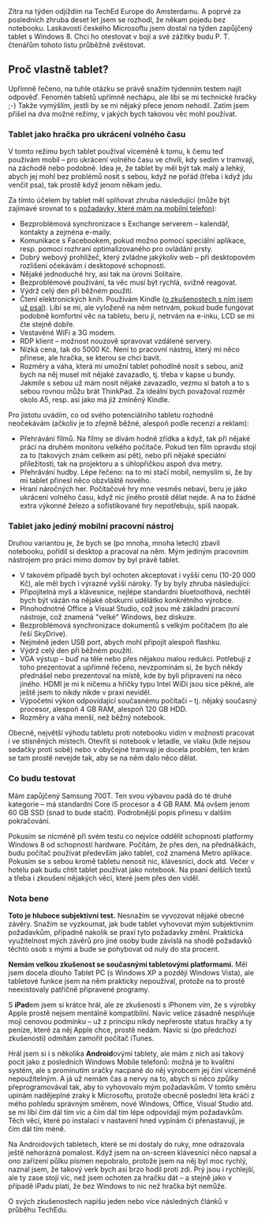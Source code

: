 <!-- dcterms:identifier = riderweblog#270 -->
<!-- dcterms:title = Týden s Windows 8 tabletem: Den nula -->
<!-- dcterms:abstract = Zítra na týden odjíždím na TechEd Europe do Amsterdamu. A poprvé za posledních zhruba deset let jsem se rozhodl, že někam pojedu bez notebooku. Laskavostí českého Microsoftu jsem dostal na týden zapůjčený tablet s Windows 8. Chci ho otestovat v boji a své zážitky budu P. T. čtenářům tohoto listu průběžně zvěstovat. -->
<!-- np9:categoryId = 1 -->
<!-- x4w:category = Koně -->
<!-- np9:authorId = 1 -->
<!-- np9:authorEmail = michal.valasek@altairis.cz -->
<!-- dcterms:creator = Michal Altair Valášek -->
<!-- np9:serialId = 2 -->
<!-- x4w:serial = Týden s Windows 8 Tabletem -->
<!-- dcterms:created = 2012-06-24T04:41:52.743+02:00 -->
<!-- dcterms:dateAccepted = 2012-06-24T04:30:00+02:00 -->

Zítra na týden odjíždím na TechEd Europe do Amsterdamu. A poprvé za posledních zhruba deset let jsem se rozhodl, že někam pojedu bez notebooku. Laskavostí českého Microsoftu jsem dostal na týden zapůjčený tablet s Windows 8. Chci ho otestovat v boji a své zážitky budu P. T. čtenářům tohoto listu průběžně zvěstovat.

## Proč vlastně tablet?

Upřímně řečeno, na tuhle otázku se právě snažím týdenním testem najít odpověď. Fenomén tabletů upřímně nechápu, ale líbí se mi technické hračky ;-) Takže vymýšlím, jestli by se mi nějaký přece jenom nehodil. Zatím jsem přišel na dva možné režimy, v jakých bych takovou věc mohl používat.

### Tablet jako hračka pro ukrácení volného času

V tomto režimu bych tablet používal víceméně k tomu, k čemu teď používám mobil – pro ukrácení volného času ve chvíli, kdy sedím v tramvaji, na záchodě nebo podobně. Idea je, že tablet by měl být tak malý a lehký, abych jej mohl bez problémů nosit s sebou, když ne pořád (třeba i když jdu venčit psa), tak prostě když jenom někam jedu. 

Za tímto účelem by tablet měl splňovat zhruba následující (může být zajímavé srovnat to s [požadavky, které mám na mobilní telefon](http://www.weblog.rider.cz/articles/258-windows-phone-7-po-par-tydnech-zkusenosti-s-novou-platformou)):

*   Bezproblémová synchronizace s Exchange serverem – kalendář, kontakty a zejména e-maily. 
*   Komunikace s Facebookem, pokud možno pomocí speciální aplikace, resp. pomocí rozhraní optimalizovaného pro ovládání prsty. 
*   Dobrý webový prohlížeč, který zvládne jakýkoliv web – při desktopovém rozlišení očekávám i desktopové schopnosti. 
*   Nějaké jednoduché hry, asi tak na úrovni Solitaire. 
*   Bezproblémové používání, ta věc musí být rychlá, svižně reagovat. 
*   Výdrž celý den při běžném použití. 
*   Čtení elektronických knih. Používám Kindle ([o zkušenostech s ním jsem už psal](http://www.weblog.rider.cz/articles/261-rok-s-kindle-dlouhodobe-prakticke-zkusenosti)). Líbí se mi, ale vyloženě na něm netrvám, pokud bude fungovat podobně komfortní věc na tabletu, beru ji, netrvám na e-inku, LCD se mi čte stejně dobře. 
*   Vestavěné WiFi a 3G modem. 
*   RDP klient – možnost nouzově spravovat vzdálené servery. 
*   Nízká cena, tak do 5000 Kč. Není to pracovní nástroj, který mi něco přinese, ale hračka, se kterou se chci bavit. 
*   Rozměry a váha, která mi umožní tablet pohodlně nosit s sebou, aniž bych na něj musel mít nějaké zavazadlo, tj. třeba v kapse u bundy. Jakmile s sebou už mám nosit nějaké zavazadlo, vezmu si batoh a to s sebou rovnou můžu brát ThinkPad. Za ideální bych považoval rozměr okolo A5, resp. asi jako má již zmíněný Kindle. 

Pro jistotu uvádím, co od svého potenciálního tabletu rozhodně neočekávám (ačkoliv je to zřejmě běžné, alespoň podle recenzí a reklam):

*   Přehrávání filmů. Na filmy se dívám hodně zřídka a když, tak při nějaké práci na druhém monitoru velkého počítače. Pokud ten film opravdu stojí za to (takových znám celkem asi pět), nebo při nějaké speciální příležitosti, tak na projektoru a s úhlopříčkou aspoň dva metry. 
*   Přehrávání hudby. Lépe řečeno: na to mi stačí mobil, nemyslím si, že by mi tablet přinesl něco obzvláště nového. 
*   Hraní náročných her. Počítačové hry mne vesměs nebaví, beru je jako ukrácení volného času, když nic jiného prostě dělat nejde. A na to žádné extra výkonné železo a sofistikované hry nepotřebuju, spíš naopak. 

### Tablet jako jediný mobilní pracovní nástroj

Druhou variantou je, že bych se (po mnoha, mnoha letech) zbavil notebooku, pořídil si desktop a pracoval na něm. Mým jediným pracovním nástrojem pro práci mimo domov by byl právě tablet. 

*   V takovém případě bych byl ochoten akceptovat i vyšší cenu (10-20 000 Kč), ale měl bych i výrazně vyšší nároky. Ty by byly zhruba následující: 
*   Připojitelná myš a klávesnice, nejlépe standardní bluetoothová, nechtěl bych být vázán na nějaké obskurní udělátko konkrétního výrobce. 
*   Plnohodnotné Office a Visual Studio, což jsou mé základní pracovní nástroje, což znamená "velké" Windows, bez diskuze. 
*   Bezproblémová synchronizace dokumentů s velkým počítačem (to ale řeší SkyDrive). 
*   Nejméně jeden USB port, abych mohl připojit alespoň flashku. 
*   Výdrž celý den při běžném použití. 
*   VGA výstup – buď na těle nebo přes nějakou malou redukci. Potřebuji z toho prezentovat a upřímně řečeno, nevzpomínám si, že bych někdy přednášel nebo prezentoval na místě, kde by byli připraveni na něco jiného. HDMI je mi k ničemu a hříčky typu Intel WiDi jsou sice pěkné, ale ještě jsem to nikdy nikde v praxi neviděl. 
*   Výpočetní výkon odpovídající současnému počítači – tj. nějaký současný procesor, alespoň 4 GB RAM, alespoň 120 GB HDD. 
*   Rozměry a váha menší, než běžný notebook. 

Obecně, největší výhodu tabletu proti notebooku vidím v možnosti pracovat i ve stísněných místech. Otevřít si notebook v letadle, ve vlaku (kde nejsou sedačky proti sobě) nebo v obyčejné tramvaji je docela problém, ten krám se tam prostě nevejde tak, aby se na něm dalo něco dělat.

### Co budu testovat

Mám zapůjčený Samsung 700T. Ten svou výbavou padá do té druhé kategorie – má standardní Core i5 procesor a 4 GB RAM. Má ovšem jenom 60 GB SSD (snad to bude stačit). Podrobnější popis přinesu v dalším pokračování.

Pokusím se nicméně při svém testu co nejvíce oddělit schopnosti platformy Windows 8 od schopností hardware. Počítám, že přes den, na přednáškách, budu počítač používat především jako tablet, což znamená Metro aplikace. Pokusím se s sebou kromě tabletu nenosit nic, klávesnici, dock atd. Večer v hotelu pak budu chtít tablet používat jako notebook. Na psaní delších textů a třeba i zkoušení nějakých věcí, které jsem přes den viděl.

### Nota bene

**Toto je hluboce subjektivní test.** Nesnažím se vyvozovat nějaké obecné závěry. Snažím se vyzkoumat, jak bude tablet vyhovovat mým subjektivním požadavkům, případně nakolik se praxí tyto požadavky změní. Praktická využitelnost mých závěrů pro jiné osoby bude závislá na shodě požadavků těchto osob s mými a bude se pohybovat od nuly do sta procent.

**Nemám velkou zkušenost se současnými tabletovými platformami.** Měl jsem docela dlouho Tablet PC (s Windows XP a později Windows Vista), ale tabletové funkce jsem na něm prakticky nepoužíval, protože na to prostě neexistovaly patřičně připravené programy. 

S **iPad**em jsem si krátce hrál, ale ze zkušenosti s iPhonem vím, že s výrobky Apple prostě nejsem mentálně kompatibilní. Navíc velice zásadně nesplňuje moji cenovou podmínku – už z principu nikdy nepřeroste status hračky a ty peníze, které za něj Apple chce, prostě nedám. Navíc si (po předchozí zkušenosti) odmítám zamořit počítač iTunes.

Hrál jsem si i s několika **Android**ovými tablety, ale mám z nich asi takový pocit jako z posledních Windows Mobile telefonů: možná je to kvalitní systém, ale s prominutím sračky nacpané do něj výrobcem jej činí víceméně nepoužitelným. A já už nemám čas a nervy na to, abych si něco způlky přeprogramovával tak, aby to vyhovovalo mým požadavkům. V tomto směru upínám nadějeplné zraky k Microsoftu, protože obecně poslední léta kráčí z mého pohledu správným směrem, nové Windows, Office, Visual Studio atd. se mi líbí čím dál tím víc a čím dál tím lépe odpovídají mým požadavkům. Těch věcí, které po instalaci v nastavení hned vypínám či přenastavuji, je čím dál tím méně.

Na Androidových tabletech, které se mi dostaly do ruky, mne odrazovala ještě nehorázná pomalost. Když jsem na on-screen klávesnici něco napsal a ono zařízení půlku písmen nepobralo, protože jsem na něj byl moc rychlý, naznal jsem, že takový verk bych asi brzo hodil proti zdi. Prý jsou i rychlejší, ale ty zase stojí víc, než jsem ochoten za hračku dát – a stejně jako v případě iPadu platí, že bez Windows to nic než hračka být nemůže.

O svých zkušenostech napíšu jeden nebo více následných článků v průběhu TechEdu.
